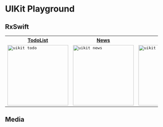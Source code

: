 # UIKit Playground

## RxSwift

<table>
  <tr>
    <th>
      <a href="https://github.com/JooYoo/uikit-playground/tree/todo" target="_blank">TodoList</a>
    </th>
     <th>
      <a href="https://github.com/JooYoo/uikit-playground/tree/news" target="_blank">News</a>
    </th>
    <th>
      <a href="https://github.com/JooYoo/uikit-playground/tree/weather" target="_blank">Weather</a>
    </th>
  </tr>
  <tr>
    <td>
       <kbd>
         <img src="https://user-images.githubusercontent.com/12739843/185155327-adc16fed-cb79-4bd2-b194-c4de863bc057.gif" width="200px" alt="uikit todo"/>
      </kbd>
    </td>
    <td>
       <kbd>
         <img src="https://user-images.githubusercontent.com/12739843/185584963-79d8c424-d560-43c9-be27-ca61d33accb7.gif" width="200px" alt="uikit news"/>
      </kbd>
    </td>
    <td>
      <kbd>
        <img src="https://user-images.githubusercontent.com/12739843/186199779-4afa21e5-fcc3-4ec8-95b3-d2e87ab36c0c.gif" width="200px" alt="uikit news"/>
      </kbd>
    </td>
  </tr>
</table>

## Media
